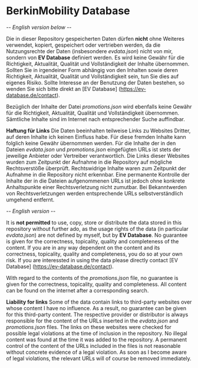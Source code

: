 # **BerkinMobility Database**

*-- English version below --*



Die in dieser Repository gespeicherten Daten dürfen **nicht** ohne Weiteres verwendet, kopiert, gespeichert oder vertrieben werden, da die Nutzungsrechte der Daten (insbesondere *evdata.json*) nicht von mir, sondern von **EV Database** definiert werden. Es wird keine Gewähr für die Richtigkeit, Aktualität, Qualität und Vollständigkeit der Inhalte übernommen. Sollten Sie in irgendeiner Form abhängig von den Inhalten sowie deren Richtigkeit, Aktualität, Qualität und Vollständigkeit sein, tun Sie dies auf eigenes Risiko. Sollte Interesse an der Benutzung der Daten bestehen, so wenden Sie sich bitte direkt an [EV Database] (https://ev-database.de/contact).

Bezüglich der Inhalte der Datei *promotions.json* wird ebenfalls keine Gewähr für die Richtigkeit, Aktualität, Qualität und Vollständigkeit übernommen. Sämtliche Inhalte sind im Internet nach entsprechender Suche auffindbar.


**Haftung für Links**
Die Daten beeinhalten teilweise Links zu Websites Dritter, auf deren Inhalte ich keinen Einfluss habe. Für diese fremden Inhalte kann folglich keine Gewähr übernommen werden. Für die Inhalte der in den Dateien *evdata.json* und *promotions.json* eingefügten URLs ist stets der jeweilige Anbieter oder Vertreiber verantwortlich. Die Links dieser Websites wurden zum Zeitpunkt der Aufnahme in die Repository auf mögliche Rechtsverstöße überprüft. Rechtswidrige Inhalte waren zum Zeitpunkt der Aufnahme in die Repository nicht erkennbar. Eine permanente Kontrolle der Inhalte der in die Dateien aufgenommenen URLs ist jedoch ohne konkrete Anhaltspunkte einer Rechtsverletzung nicht zumutbar. Bei Bekanntwerden von Rechtsverletzungen werden entsprechende URLs selbstverständlich umgehend entfernt.




*-- English version --*

It is **not permitted** to use, copy, store or distribute the data stored in this repository without further ado, as the usage rights of the data (in particular *evdata.json*) are not defined by myself, but by **EV Database**. No guarantee is given for the correctness, topicality, quality and completeness of the content. If you are in any way dependent on the content and its correctness, topicality, quality and completeness, you do so at your own risk. If you are interessted in using the data please directly contact [EV Database] (https://ev-database.de/contact).

With regard to the contents of the *promotions.json* file, no guarantee is given for the correctness, topicality, quality and completeness. All content can be found on the internet after a corresponding search.

**Liability for links**
Some of the data contain links to third-party websites over whose content I have no influence. As a result, no guarantee can be given for this third-party content. The respective provider or distributor is always responsible for the content of the URLs inserted in the *evdata.json* and *promotions.json* files. The links on these websites were checked for possible legal violations at the time of inclusion in the repository. No illegal content was found at the time it was added to the repository. A permanent control of the content of the URLs included in the files is not reasonable without concrete evidence of a legal violation. As soon as I become aware of legal violations, the relevant URLs will of course be removed immediately.
